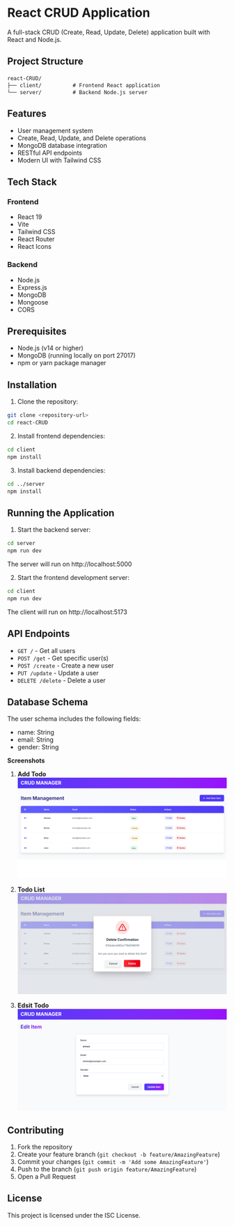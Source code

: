 # React CRUD Application

A full-stack CRUD (Create, Read, Update, Delete) application built with React and Node.js.

## Project Structure

```
react-CRUD/
├── client/          # Frontend React application
└── server/          # Backend Node.js server
```

## Features

- User management system
- Create, Read, Update, and Delete operations
- MongoDB database integration
- RESTful API endpoints
- Modern UI with Tailwind CSS

## Tech Stack

### Frontend
- React 19
- Vite
- Tailwind CSS
- React Router
- React Icons

### Backend
- Node.js
- Express.js
- MongoDB
- Mongoose
- CORS

## Prerequisites

- Node.js (v14 or higher)
- MongoDB (running locally on port 27017)
- npm or yarn package manager

## Installation

1. Clone the repository:
```bash
git clone <repository-url>
cd react-CRUD
```

2. Install frontend dependencies:
```bash
cd client
npm install
```

3. Install backend dependencies:
```bash
cd ../server
npm install
```

## Running the Application

1. Start the backend server:
```bash
cd server
npm run dev
```
The server will run on http://localhost:5000

2. Start the frontend development server:
```bash
cd client
npm run dev
```
The client will run on http://localhost:5173

## API Endpoints

- `GET /` - Get all users
- `POST /get` - Get specific user(s)
- `POST /create` - Create a new user
- `PUT /update` - Update a user
- `DELETE /delete` - Delete a user

## Database Schema

The user schema includes the following fields:
- name: String
- email: String
- gender: String

**Screenshots**

1. **Add Todo**
   ![Preview CRUD](preview//image1.PNG)

2. **Todo List**
   ![Delete CRUD](preview//image2.PNG)

3. **Edsit Todo**
   ![Edit CRUD](preview//image3.PNG)


## Contributing

1. Fork the repository
2. Create your feature branch (`git checkout -b feature/AmazingFeature`)
3. Commit your changes (`git commit -m 'Add some AmazingFeature'`)
4. Push to the branch (`git push origin feature/AmazingFeature`)
5. Open a Pull Request

## License

This project is licensed under the ISC License.
